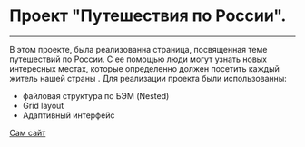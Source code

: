 # Проект "Путешествия по России".
---

В этом проекте, была реализованна страница, посвященная теме путешествий по России. С ее помощью люди могут узнать новых интересных местах, которые определенно должен посетить каждый житель нашей страны . Для реализации проекта были использованны:
* файловая структура по БЭМ (Nested)
* Grid layout
* Адаптивный интерфейс

[Сам сайт](https://dargx.github.io/russian-travel-bootcamp/)